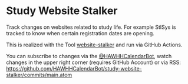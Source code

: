 # Study Website Stalker

Track changes on websites related to study life.
For example StISys is tracked to know when certain registration dates are opening.

This is realized with the Tool [website-stalker](https://github.com/EdJoPaTo/website-stalker) and run via GitHub Actions.

You can subscribe to changes via the [@HAWHHCalendarBot](https://telegram.me/HAWHHCalendarBot), watch changes in the upper right corner (requires GitHub Account) or via RSS: https://github.com/HAWHHCalendarBot/study-website-stalker/commits/main.atom
